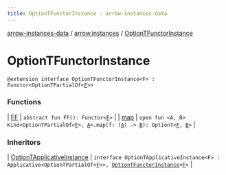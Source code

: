 ```yaml
---
title: OptionTFunctorInstance - arrow-instances-data
---
```


[arrow-instances-data](../../index.html) / [arrow.instances](../index.html) / [OptionTFunctorInstance](./index.html)

# OptionTFunctorInstance

`@extension interface OptionTFunctorInstance<F> : Functor<OptionTPartialOf<`[`F`](index.html#F)`>>`

### Functions

| [FF](-f-f.html) | `abstract fun FF(): Functor<`[`F`](index.html#F)`>` |
| [map](map.html) | `open fun <A, B> Kind<OptionTPartialOf<`[`F`](index.html#F)`>, `[`A`](map.html#A)`>.map(f: (`[`A`](map.html#A)`) -> `[`B`](map.html#B)`): OptionT<`[`F`](index.html#F)`, `[`B`](map.html#B)`>` |

### Inheritors

| [OptionTApplicativeInstance](../-option-t-applicative-instance/index.html) | `interface OptionTApplicativeInstance<F> : Applicative<OptionTPartialOf<`[`F`](../-option-t-applicative-instance/index.html#F)`>>, `[`OptionTFunctorInstance`](./index.html)`<`[`F`](../-option-t-applicative-instance/index.html#F)`>` |

